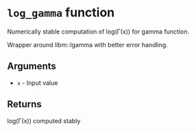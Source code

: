 # `log_gamma` function

Numerically stable computation of log(Γ(x)) for gamma function.

Wrapper around libm::lgamma with better error handling.

## Arguments

- `x` - Input value

## Returns

log(Γ(x)) computed stably
